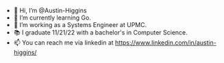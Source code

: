 - 👋 Hi, I’m @Austin-Higgins
- 🌱 I’m currently learning Go.
- 💼 I’m working as a Systems Engineer at UPMC.
- 📚 I graduate 11/21/22 with a bachelor's in Computer Science.
- 📫 You can reach me via linkedin at https://www.linkedin.com/in/austin-higgins/

<!---
Austin-Higgins/Austin-Higgins is a ✨ special ✨ repository because its `README.md` (this file) appears on your GitHub profile.
You can click the Preview link to take a look at your changes.
--->
